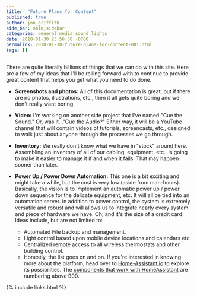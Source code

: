 ```yaml
---
title:  "Future Plans for Content"
published: true
author: jon_griffith
side_bar: main_sidebar
categories: general media sound lights
date: 2018-01-30 23:56:58 -0700
permalink: 2018-01-30-future-plans-for-content-001.html
tags: []
---
```


There are quite literally billions of things that we can do with this site.  Here are a few of my ideas that I'll be rolling forward with to continue to provide great content that helps you get what you need to do done.

- **Screenshots and photos:**  All of this documentation is great, but if there are no photos, illustrations, etc., then it all gets quite boring and we don't really want boring.

- **Video:**  I'm working on another side project that I've named "Cue the Sound."  Or, was it..."Cue the Audio?"  Either way, it will be a YouTube channel that will contain videos of tutorials, screencasts, etc., designed to walk just about anyone through the processes we go through.

- **Inventory:**  We really don't know what we have in "stock" around here.  Assembling an inventory of all of our cabling, equipment, etc., is going to make it easier to manage it if and when it fails.  That may happen sooner than later.

- **Power Up / Power Down Automation:**  This one is a bit exciting and might take a while, but the cost is very low (aside from man-hours).  Basically, the vision is to implement an automatic power up / power down sequence for the delicate equipment, etc.  It will all be tied into an automation server.  In addition to power control, the system is extremely versatile and robust and will allows us to integrate nearly every system and piece of hardware we have.  Oh, and it's the size of a credit card.  Ideas include, but are not limited to:  
  - Automated File backup and management.
  - Light control based upon mobile device locations and calendars etc.
  - Centralized remote access to all wireless thermostats and other building control.
  - Honestly, the list goes on and on.  If you're interested in knowing more about the platform, head over to [Home-Assistant.io](http://home-assistant.io) to explore its possibilities.  The [components that work with HomeAssistant](https://home-assistant.io/components/) are numbering above 900.  

{% include links.html %}
